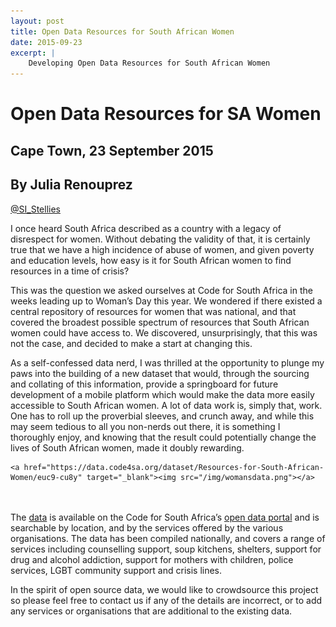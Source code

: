 ```yaml
---
layout: post
title: Open Data Resources for South African Women
date: 2015-09-23
excerpt: |
    Developing Open Data Resources for South African Women
---
```


# Open Data Resources for SA Women

## Cape Town, 23 September 2015
## By Julia Renouprez
[@SI_Stellies](https://twitter.com/SI_Stellies)


I once heard South Africa described as a country with a legacy of disrespect for women.  Without debating the validity of that, it is certainly true that we have a high incidence of abuse of women, and given poverty and education levels, how easy is it for South African women to find resources in a time of crisis? 

This was the question we asked ourselves at Code for South Africa in the weeks leading up to Woman’s Day this year.  We wondered if there existed a central repository of resources for women that was national, and that covered the broadest possible spectrum of resources that South African women could have access to.  We discovered, unsurprisingly, that this was not the case, and decided to make a start at changing this.

As a self-confessed data nerd, I was thrilled at the opportunity to plunge my paws into the building of a new dataset that would, through the sourcing and collating of this information, provide a springboard for future development of a mobile platform which would make the data more easily accessible to South African women.  A lot of data work is, simply that, work.  One has to roll up the proverbial sleeves, and crunch away, and while this may seem tedious to all you non-nerds out there, it is something I thoroughly enjoy, and knowing that the result could potentially change the lives of South African women, made it doubly rewarding.

<div class="row p" style="padding-bottom: 20px">

    <a href="https://data.code4sa.org/dataset/Resources-for-South-African-Women/euc9-cu8y" target="_blank"><img src="/img/womansdata.png"></a>

</div>


The [data](https://data.code4sa.org/dataset/Resources-for-South-African-Women/euc9-cu8y) is available on the Code for South Africa’s [open data portal](https://data.code4sa.org/) and is searchable by location, and by the services offered by the various organisations.  The data has been compiled nationally, and covers a range of services including counselling support, soup kitchens, shelters, support for drug and alcohol addiction, support for mothers with children, police services, LGBT community support and crisis lines.

In the spirit of open source data, we would like to crowdsource this project so please feel free to contact us if any of the details are incorrect, or to add any services or organisations that are additional to the existing data.  




